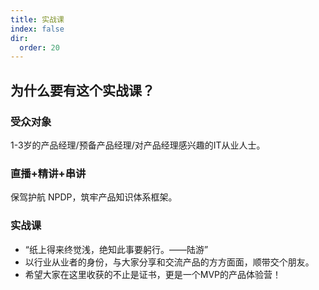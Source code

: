 ```yaml
---
title: 实战课
index: false
dir: 
  order: 20
---
```


## 为什么要有这个实战课？

### 受众对象

1-3岁的产品经理/预备产品经理/对产品经理感兴趣的IT从业人士。

### 直播+精讲+串讲

保驾护航 NPDP，筑牢产品知识体系框架。

### 实战课

*  “纸上得来终觉浅，绝知此事要躬行。——陆游”
* 以行业从业者的身份，与大家分享和交流产品的方方面面，顺带交个朋友。
* 希望大家在这里收获的不止是证书，更是一个MVP的产品体验营！

